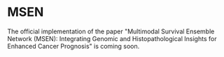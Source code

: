 # MSEN
The official implementation of the paper "Multimodal Survival Ensemble Network (MSEN): Integrating Genomic and Histopathological Insights for Enhanced Cancer Prognosis" is coming soon.

